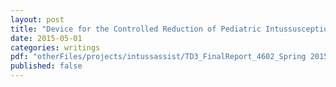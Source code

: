 ```yaml
---
layout: post
title: "Device for the Controlled Reduction of Pediatric Intussusception"
date: 2015-05-01
categories: writings
pdf: "otherFiles/projects/intussassist/TD3_FinalReport_4602_Spring 2015.pdf"
published: false
---
```

